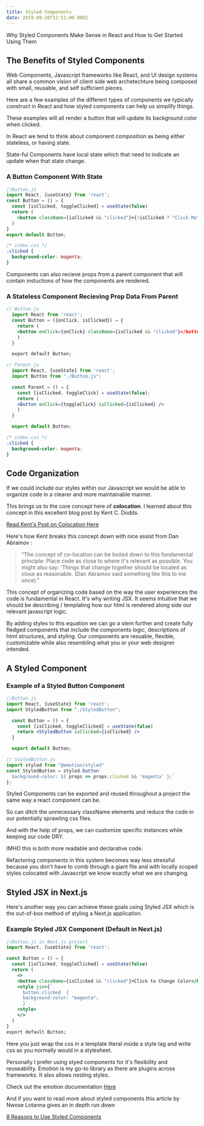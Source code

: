 ```yaml
---
title: Styled Components
date: 2019-09-20T12:51:00.000Z
---
```


Why Styled Components Make Sense in React and How to Get Started Using Them

<!-- more -->

## The Benefits of Styled Components

Web Components, Javascript frameworks like React, and UI design systems all share a common vision of client side web archetechture being composed with small, reusable, and self sufficient pieces.

Here are a few examples of the different types of components we typically construct in React and how styled components can help us simplify things.

These examples will all render a button that will update its background color when clicked.

In React we tend to think about component composition as being either stateless, or having state.

State-ful Components have local state which that need to indicate an update when that state change.

### A Button Component With State

```jsx
//Button.js
import React, {useState} from 'react';
const Button = () ⇒ {
  const [isClicked, toggleClicked] = useState(false)
  return (
    <button className={isClicked && "clicked"}>{!isClicked ? "Click Me" : "I've Been Clicked"}</button>
  )
}
export default Button;
```

```css
/* index.css */
.clicked {
  background-color: magenta;
}
```

Components can also recieve props from a parent component that will contain instuctions of how the components are rendered.

### A Stateless Component Recieving Prop Data From Parent

```jsx
// Button.js
  import React from 'react';
  const Button = ({onClick, isClicked}) ⇒ {
    return (
    <button onClick={onClick} className={isClicked && "clicked"}</button>
    )
  }

  export default Button;
```

```jsx
// Parent.js
  import React, {useState} from 'react';
  import Button from "./Button.js";

  const Parent = () ⇒ {
    const [isClicked, toggleClick] = useState(false);
    return (
    <Button onClick={toggleClick} isClicked={isClicked} />
    )
  }

  export default Button;
```

```css
/* index.css */
.clicked {
  background-color: magenta;
}
```

## Code Organization

If we could include our styles within our Javascript we would be able to organize code in a clearer and more maintainable manner.

This brings us to the core concept here of **colocation**. I learned about this concept in this excellent blog post by Kent C. Dodds.

[Read Kent's Post on Colocation Here](https://kentcdodds.com/blog/colocation)

Here's how Kent breaks this concept down with nice assist from Dan Abramov :

> "The concept of co-location can be boiled down to this fundamental principle: Place code as close to where it's relevant as possible. You might also say: 'Things that change together should be located as close as reasonable. (Dan Abramov said something like this to me once)."

This concept of organizing code based on the way the user experiences the code is fundamental in React.
It's why writing JSX. It seems intuitive that we should be describing / templating how our html is rendered along side our relevant javascript logic.

By adding styles to this equation we can go a stem further and create fully fledged components that include the components logic, descriptions of html structures, and styling. Our components are resuable, flexible, customizable while also resembling what you or your web designer intended.

## A Styled Component

### Example of a Styled Button Component

```jsx
//Button.js
import React, {useState} from 'react';
import StyledButton from "./StyledButton";

  const Button = () ⇒ {
    const [isClicked, toggleClicked] = useState(false)
    return <StyledButton isClicked={isClicked} />
  }

  export default Button;
```

```jsx
// StyledButton.js
import styled from "@emotion/styled"
const StyledButton = styled.button`
  background-color: ${ props => props.clicked && 'magenta' };`
};
```

Styled Components can be exported and reused throughout a project the same way a react component can be.

So can ditch the unnecessary className elements and reduce the code in our potentially sprawling css files.

And with the help of props, we can customize specific instances while keeping our code DRY.

IMHO this is both more readable and declarative code.

Refactoring components in this system becomes way less stressful because you don't have to comb through a giant file and with locally scoped styles colocated with Javascript we know exactly what we are changing.

## Styled JSX in Next.js

Here's another way you can achieve these goals using Styled JSX which is the out-of-box method of styling a Next.js application.

### Example Styled JSX Component (Default in Next.js)

```jsx
//Button.js in Next.js project
import React, {useState} from 'react';

const Button = () ⇒ {
  const [isClicked, toggleClicked] = useState(false)
  return (
    <>
    <button className={isClicked && "clicked"}>Click to Change Color</button>
    <style jsx>{`
      button.clicked  {
      background-color: "magenta";
      }`
    <style>
    </>
  )
}
export default Button;
```

Here you just wrap the css in a template literal inside a style tag and write css as you normally would in a stylesheet.

Personally I prefer using styed components for it's flexibility and reuseability. Emotion is my go-to library as there are plugins across frameworks. It also allows nesting styles.

Check out the emotion documentation [Here](https://emotion.sh/docs/styled)

And if you want to read more about styled components this article by Nwose Lotanna gives an in depth run down

[8 Reasons to Use Styled Components](https://www.notion.so/adamsdevstuff/8-reasons-to-use-styled-components-LogRocket-Blog-04bd5e5d69f14b4c8f2dc57b03377c94#03d780e0d5db4c24b81d70875203d894)
